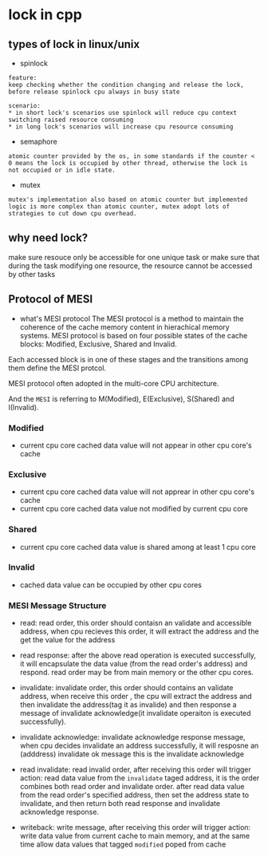 # lock in cpp 

## types of lock in linux/unix 

* spinlock 
```
feature:
keep checking whether the condition changing and release the lock, before release spinlock cpu always in busy state  

scenario:
* in short lock's scenarios use spinlock will reduce cpu context switching raised resource consuming  
* in long lock's scenarios will increase cpu resource consuming  
```


* semaphore 
```
atomic counter provided by the os, in some standards if the counter < 0 means the lock is occupied by other thread, otherwise the lock is not occupied or in idle state.  
```

* mutex 
```
mutex's implementation also based on atomic counter but implemented logic is more complex than atomic counter, mutex adopt lots of strategies to cut down cpu overhead. 
```

## why need lock?
make sure resouce only be accessible for one unique task
or make sure that during the task modifying one resource, the resource cannot be accessed by other tasks 

## Protocol of MESI 
* what's MESI protocol 
The MESI protocol is a method to maintain the coherence of the cache memory content in hierachical memory systems. 
MESI protocol is based on four possible states of the cache blocks: Modified, Exclusive, Shared and Invalid.

Each accessed block is in one of these stages and the transitions among them define the MESI protcol.

MESI protocol often adopted in the multi-core CPU architecture. 

And the `MESI` is referring to M(Modified), E(Exclusive), S(Shared) and I(Invalid).

### Modified 
* current cpu core cached data value will not appear in other cpu core's cache 

### Exclusive 
* current cpu core cached data value will not apprear in other cpu core's cache
* current cpu core cached data value not modified by current cpu core 

### Shared 
* current cpu core cached data value is shared among at least 1 cpu core 

### Invalid
* cached data value can be occupied by other cpu cores 

### MESI Message Structure 
* read: read order, this order should contaisn an validate and accessible address, when cpu recieves this order, it will extract the address and the get the value for the address
 
* read response: after the above read operation is executed successfully, it will encapsulate the data value (from the read order's address) and respond. read order may be from main memory or the other cpu cores. 

* invalidate: invalidate order, this order should contains an validate address, when receive this order , the cpu will extract the address and then invalidate the address(tag it as invalide) and then response a message of invalidate acknowledge(it invalidate operaiton is executed successfully).
 
* invalidate acknowledge: invalidate acknowledge response message, when cpu decides invalidate an address successfully, it will resposne an (adddress) invalidate ok message this is the invalidate acknowledge

* read invalidate: read invalid order, after receiving this order will trigger action: read data value from the `invalidate` taged address, it is the order combines both read order and invalidate order. after read data value from the read order's specified address, then set the address state to invalidate, and then return both read response and invalidate acknowledge response. 

* writeback: write message, after receiving this order will trigger action:  write data value from current cache to main memory, and at the same time allow data values that tagged `modified` poped from cache 
